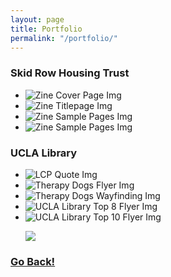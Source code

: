 ```yaml
---
layout: page
title: Portfolio
permalink: "/portfolio/"
---
```


### Skid Row Housing Trust

  - ![Zine Cover Page Img](../img/srht-cover-small.jpg "Zine Cover Page")
  - ![Zine Titlepage Img](../img/srht-titlepage-small.jpg "Zine Titlepage")
  - ![Zine Sample Pages Img](../img/srht-pg1-small.jpg "Zine Sample Pages")
  - ![Zine Sample Pages Img](../img/srht-pg5-small.jpg "Zine Sample Pages")

### UCLA Library

  * ![LCP Quote Img](../img/ucla-lcp-small.png "LCP Quote")
  * ![Therapy Dogs Flyer Img](../img/ucla-dogs-small.png "Therapy Dogs Flyer")
  * ![Therapy Dogs Wayfinding Img](../img/ucla-dogs02-small.png "Therapy Dogs Wayfinding")
  * ![UCLA Library Top 8 Flyer Img](../img/ucla-top8-small.png "UCLA Library Top 8 Flyer")
  * ![UCLA Library Top 10 Flyer Img](../img/ucla-top10-small.png "UCLA Library Top 10 Flyer")

<div>
  <ul>
  <img src="../img/ucla-lcp.jpg"/>
  </ul>
</div>

### <a class="page-link" href="/">Go Back!</a>
